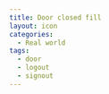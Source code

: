```yaml
---
title: Door closed fill
layout: icon
categories:
  - Real world
tags:
  - door
  - logout
  - signout
---
```

